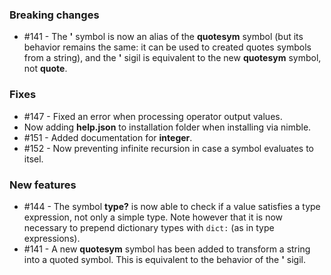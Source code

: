 ### Breaking changes

* #141 - The **'** symbol is now an alias of the **quotesym** symbol (but its behavior remains the same: it can be used to created quotes symbols from a string), and the **'** sigil is equivalent to the new **quotesym** symbol, not **quote**.

### Fixes

* #147 - Fixed an error when processing operator output values.
* Now adding **help.json** to installation folder when installing via nimble.
* #151 - Added documentation for **integer**.
* #152 - Now preventing infinite recursion in case a symbol evaluates to itsel.

### New features

* #144 - The symbol **type?** is now able to check if a value satisfies a type expression, not only a simple type. Note however that it is now necessary to prepend dictionary types with `dict:` (as in type expressions).
* #141 - A new **quotesym** symbol has been added to transform a string into a quoted symbol. This is equivalent to the behavior of the **'** sigil.

